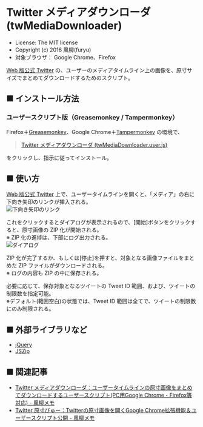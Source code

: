 Twitter メディアダウンローダ (twMediaDownloader)
================================================

- License: The MIT license  
- Copyright (c) 2016 風柳(furyu)  
- 対象ブラウザ： Google Chrome、Firefox

[Web 版公式 Twitter](https://twitter.com/) の、ユーザーのメディアタイムライン上の画像を、原寸サイズでまとめてダウンロードするためのスクリプト。  


■ インストール方法 
---
### ユーザースクリプト版（Greasemonkey / Tampermonkey）
Firefox＋[Greasemonkey](https://addons.mozilla.org/ja/firefox/addon/greasemonkey/)、Google Chrome＋[Tampermonkey](https://chrome.google.com/webstore/detail/tampermonkey/dhdgffkkebhmkfjojejmpbldmpobfkfo?hl=ja) の環境で、  

> [Twitter メディアダウンローダ (twMediaDownloader.user.js)](https://github.com/furyutei/twMediaDownloader/raw/master/src/js/twMediaDownloader.user.js)  
                                
をクリックし、指示に従ってインストール。  


■ 使い方
---
[Web 版公式 Twitter](https://twitter.com/) 上で、ユーザータイムラインを開くと、「メディア」の右に下向き矢印のリンクが挿入される。  
![下向き矢印のリンク](https://cdn-ak.f.st-hatena.com/images/fotolife/f/furyu-tei/20160723/20160723224518.jpg)  

これをクリックするとダイアログが表示されるので、[開始]ボタンをクリックすると、原寸画像の ZIP 化が開始される。  
※ ZIP 化の進捗は、下部にログ出力される。  
![ダイアログ](https://cdn-ak.f.st-hatena.com/images/fotolife/f/furyu-tei/20160723/20160723224527.jpg)  

ZIP 化が完了するか、もしくは[停止]を押すと、対象となる画像ファイルをまとめた ZIP ファイルがダウンロードされる。  
※ ログの内容も ZIP の中に保存される。

必要に応じて、保存対象となるツイートの Tweet ID 範囲、および、ツイートの制限数を指定可能。  
※デフォルト(範囲空白)の状態では、Tweet ID 範囲は全てで、ツイートの制限数にのみ制限される。  


■ 外部ライブラリなど
---
- [jQuery](https://jquery.com/)  
- [JSZip](https://stuk.github.io/jszip/)  


■ 関連記事
---
- [Twitter メディアダウンローダ：ユーザータイムラインの原寸画像をまとめてダウンロードするユーザースクリプト(PC用Google Chrome・Firefox等対応) - 風柳メモ](http://furyu.hatenablog.com/entry/20160723/1469282864)
- [Twitter 原寸びゅー：Twitterの原寸画像を開くGoogle Chrome拡張機能＆ユーザースクリプト公開 - 風柳メモ](http://furyu.hatenablog.com/entry/20160116/1452871567)  
